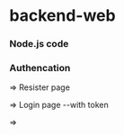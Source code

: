 # backend-web

### Node.js code

### Authencation  


=> Resister page

=> Login page
      --with token


=>
